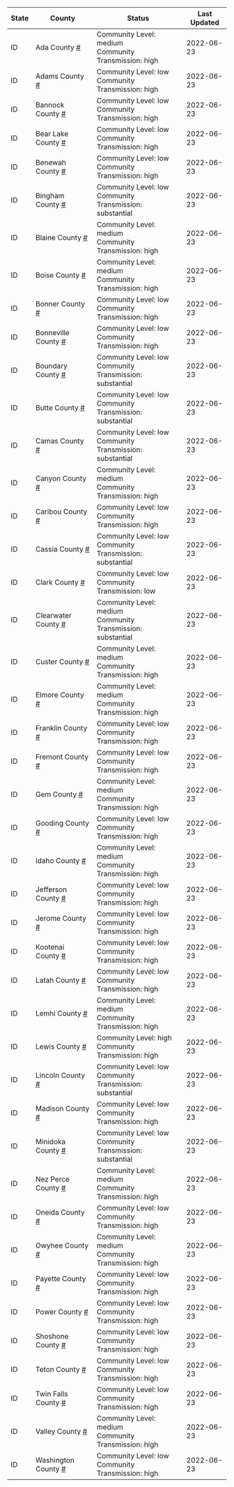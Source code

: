 State | County | Status | Last Updated
--- | --- | --- | --- 
ID | Ada County <a href="#ada_county">#</a> | <a name="ada_county"></a>Community Level: medium<br/>Community Transmission: high | 2022-06-23
ID | Adams County <a href="#adams_county">#</a> | <a name="adams_county"></a>Community Level: low<br/>Community Transmission: high | 2022-06-23
ID | Bannock County <a href="#bannock_county">#</a> | <a name="bannock_county"></a>Community Level: low<br/>Community Transmission: high | 2022-06-23
ID | Bear Lake County <a href="#bear_lake_county">#</a> | <a name="bear_lake_county"></a>Community Level: low<br/>Community Transmission: high | 2022-06-23
ID | Benewah County <a href="#benewah_county">#</a> | <a name="benewah_county"></a>Community Level: low<br/>Community Transmission: high | 2022-06-23
ID | Bingham County <a href="#bingham_county">#</a> | <a name="bingham_county"></a>Community Level: low<br/>Community Transmission: substantial | 2022-06-23
ID | Blaine County <a href="#blaine_county">#</a> | <a name="blaine_county"></a>Community Level: medium<br/>Community Transmission: high | 2022-06-23
ID | Boise County <a href="#boise_county">#</a> | <a name="boise_county"></a>Community Level: medium<br/>Community Transmission: high | 2022-06-23
ID | Bonner County <a href="#bonner_county">#</a> | <a name="bonner_county"></a>Community Level: low<br/>Community Transmission: high | 2022-06-23
ID | Bonneville County <a href="#bonneville_county">#</a> | <a name="bonneville_county"></a>Community Level: low<br/>Community Transmission: high | 2022-06-23
ID | Boundary County <a href="#boundary_county">#</a> | <a name="boundary_county"></a>Community Level: low<br/>Community Transmission: substantial | 2022-06-23
ID | Butte County <a href="#butte_county">#</a> | <a name="butte_county"></a>Community Level: low<br/>Community Transmission: substantial | 2022-06-23
ID | Camas County <a href="#camas_county">#</a> | <a name="camas_county"></a>Community Level: low<br/>Community Transmission: substantial | 2022-06-23
ID | Canyon County <a href="#canyon_county">#</a> | <a name="canyon_county"></a>Community Level: medium<br/>Community Transmission: high | 2022-06-23
ID | Caribou County <a href="#caribou_county">#</a> | <a name="caribou_county"></a>Community Level: low<br/>Community Transmission: high | 2022-06-23
ID | Cassia County <a href="#cassia_county">#</a> | <a name="cassia_county"></a>Community Level: low<br/>Community Transmission: substantial | 2022-06-23
ID | Clark County <a href="#clark_county">#</a> | <a name="clark_county"></a>Community Level: low<br/>Community Transmission: low | 2022-06-23
ID | Clearwater County <a href="#clearwater_county">#</a> | <a name="clearwater_county"></a>Community Level: medium<br/>Community Transmission: substantial | 2022-06-23
ID | Custer County <a href="#custer_county">#</a> | <a name="custer_county"></a>Community Level: medium<br/>Community Transmission: high | 2022-06-23
ID | Elmore County <a href="#elmore_county">#</a> | <a name="elmore_county"></a>Community Level: medium<br/>Community Transmission: high | 2022-06-23
ID | Franklin County <a href="#franklin_county">#</a> | <a name="franklin_county"></a>Community Level: low<br/>Community Transmission: high | 2022-06-23
ID | Fremont County <a href="#fremont_county">#</a> | <a name="fremont_county"></a>Community Level: low<br/>Community Transmission: high | 2022-06-23
ID | Gem County <a href="#gem_county">#</a> | <a name="gem_county"></a>Community Level: medium<br/>Community Transmission: high | 2022-06-23
ID | Gooding County <a href="#gooding_county">#</a> | <a name="gooding_county"></a>Community Level: low<br/>Community Transmission: high | 2022-06-23
ID | Idaho County <a href="#idaho_county">#</a> | <a name="idaho_county"></a>Community Level: medium<br/>Community Transmission: high | 2022-06-23
ID | Jefferson County <a href="#jefferson_county">#</a> | <a name="jefferson_county"></a>Community Level: low<br/>Community Transmission: high | 2022-06-23
ID | Jerome County <a href="#jerome_county">#</a> | <a name="jerome_county"></a>Community Level: low<br/>Community Transmission: high | 2022-06-23
ID | Kootenai County <a href="#kootenai_county">#</a> | <a name="kootenai_county"></a>Community Level: low<br/>Community Transmission: high | 2022-06-23
ID | Latah County <a href="#latah_county">#</a> | <a name="latah_county"></a>Community Level: low<br/>Community Transmission: high | 2022-06-23
ID | Lemhi County <a href="#lemhi_county">#</a> | <a name="lemhi_county"></a>Community Level: medium<br/>Community Transmission: high | 2022-06-23
ID | Lewis County <a href="#lewis_county">#</a> | <a name="lewis_county"></a>Community Level: high<br/>Community Transmission: high | 2022-06-23
ID | Lincoln County <a href="#lincoln_county">#</a> | <a name="lincoln_county"></a>Community Level: low<br/>Community Transmission: substantial | 2022-06-23
ID | Madison County <a href="#madison_county">#</a> | <a name="madison_county"></a>Community Level: low<br/>Community Transmission: high | 2022-06-23
ID | Minidoka County <a href="#minidoka_county">#</a> | <a name="minidoka_county"></a>Community Level: low<br/>Community Transmission: substantial | 2022-06-23
ID | Nez Perce County <a href="#nez_perce_county">#</a> | <a name="nez_perce_county"></a>Community Level: medium<br/>Community Transmission: high | 2022-06-23
ID | Oneida County <a href="#oneida_county">#</a> | <a name="oneida_county"></a>Community Level: low<br/>Community Transmission: high | 2022-06-23
ID | Owyhee County <a href="#owyhee_county">#</a> | <a name="owyhee_county"></a>Community Level: medium<br/>Community Transmission: high | 2022-06-23
ID | Payette County <a href="#payette_county">#</a> | <a name="payette_county"></a>Community Level: low<br/>Community Transmission: high | 2022-06-23
ID | Power County <a href="#power_county">#</a> | <a name="power_county"></a>Community Level: low<br/>Community Transmission: high | 2022-06-23
ID | Shoshone County <a href="#shoshone_county">#</a> | <a name="shoshone_county"></a>Community Level: low<br/>Community Transmission: high | 2022-06-23
ID | Teton County <a href="#teton_county">#</a> | <a name="teton_county"></a>Community Level: low<br/>Community Transmission: high | 2022-06-23
ID | Twin Falls County <a href="#twin_falls_county">#</a> | <a name="twin_falls_county"></a>Community Level: low<br/>Community Transmission: high | 2022-06-23
ID | Valley County <a href="#valley_county">#</a> | <a name="valley_county"></a>Community Level: medium<br/>Community Transmission: high | 2022-06-23
ID | Washington County <a href="#washington_county">#</a> | <a name="washington_county"></a>Community Level: low<br/>Community Transmission: high | 2022-06-23
